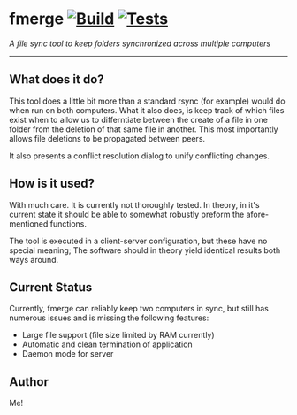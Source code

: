 # fmerge [![Build](https://github.com/lte678/fmerge_cpp/actions/workflows/cmake-build.yml/badge.svg)](https://github.com/lte678/fmerge_cpp/actions/workflows/cmake-build.yml) [![Tests](https://github.com/lte678/fmerge_cpp/actions/workflows/cmake-test.yml/badge.svg)](https://github.com/lte678/fmerge_cpp/actions/workflows/cmake-test.yml)
_A file sync tool to keep folders synchronized across multiple computers_

---

## What does it do?

This tool does a little bit more than a standard rsync (for example) would do when run on both computers.
What it also does, is keep track of which files exist when to allow us to differntiate between the create of a file in one folder from the deletion of that same file in another.
This most importantly allows file deletions to be propagated between peers.

It also presents a conflict resolution dialog to unify conflicting changes.

## How is it used?

With much care. It is currently not thoroughly tested.
In theory, in it's current state it should be able to somewhat robustly preform the afore-mentioned functions.

The tool is executed in a client-server configuration, but these have no special meaning; The software should in theory yield identical results both ways around.

## Current Status

Currently, fmerge can reliably keep two computers in sync, but still has numerous issues and is missing the following features:

- Large file support (file size limited by RAM currently)
- Automatic and clean termination of application
- Daemon mode for server

## Author
Me!
